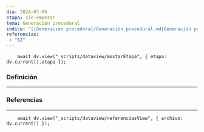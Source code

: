 ```yaml
---
dia: 2024-07-08
etapa: sin-empezar
tema: Generación procedural
indice: "[[Generación procedural/Generación procedural.md|Generación procedural]]"
referencias: 
 - "62"
---
```

```dataviewjs
	await dv.view("_scripts/dataview/mostarEtapa", { etapa: dv.current().etapa });
```
### Definición
---




### Referencias
---
```dataviewjs
	await dv.view("_scripts/dataview/referenciasView", { archivo: dv.current() });
```